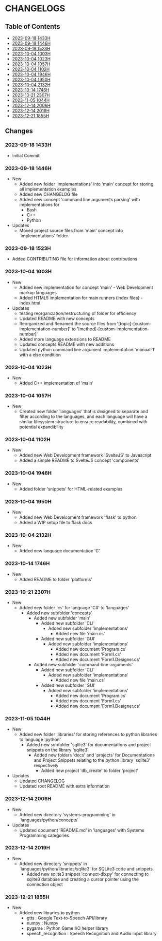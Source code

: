 # CHANGELOGS

## Table of Contents
+ [2023-09-18 1433H](#2023-09-18-1433H)
+ [2023-09-18 1446H](#2023-09-18-1446H)
+ [2023-09-18 1523H](#2023-09-18-1523H)
+ [2023-10-04 1003H](#2023-10-04-1003H)
+ [2023-10-04 1023H](#2023-10-04-1023H)
+ [2023-10-04 1057H](#2023-10-04-1057H)
+ [2023-10-04 1102H](#2023-10-04-1102H)
+ [2023-10-04 1946H](#2023-10-04-1946H)
+ [2023-10-04 1950H](#2023-10-04-1950H)
+ [2023-10-04 2132H](#2023-10-04-2132H)
+ [2023-10-14 1746H](#2023-10-14-1746H)
+ [2023-10-21 2307H](#2023-10-21-2307H)
+ [2023-11-05 1044H](#2023-11-05-1044H)
+ [2023-12-14 2006H](#2023-12-14-2006H)
+ [2023-12-14 2019H](#2023-12-14-2019H)
+ [2023-12-21 1855H](#2023-12-21-1855H)

## Changes
### 2023-09-18 1433H
+ Initial Commit

### 2023-09-18 1446H
- New
    + Added new folder 'implementations' into 'main' concept for storing all implementation examples
    + Added new CHANGELOG file
    - Added new concept 'command line arguments parsing' with implementations for
        + Bash
        + C++
        + Python
- Updates
    + Moved project source files from 'main' concept into 'implementations' folder

### 2023-09-18 1523H
+ Added CONTRIBUTING file for information about contributions

### 2023-10-04 1003H
- New
    + Added new implementation for concept 'main' - Web Development markup languages
    + Added HTML5 implementation for main runners (index files) - index.html
- Updates
    + testing reorganization/restructuring of folder for efficiency
    + Updated README with new concepts
    + Reorganized and Renamed the source files from '[topic]-[custom-implementation-number]' to '[method]-[custom-implementation-number]'
    + Added more language extensions to README
    + Updated concepts README with new additions
    + Updated python command line argument implementation 'manual-1' with a else condition

### 2023-10-04 1023H
- New
    + Added C++ implementation of 'main'

### 2023-10-04 1057H
- New
    + Created new folder 'languages' that is designed to separate and filter according to the languages, and each language will have a similar filesystem structure to ensure readability, combined with potential expandibility

### 2023-10-04 1102H
- New
    + Added new Web Development framework 'SvelteJS' to Javascript
    + Added a simple README to SvelteJS concept 'components'

### 2023-10-04 1946H
- New
    + Added folder 'snippets' for HTML-related examples

### 2023-10-04 1950H
- New
    + Added new Web Development framework 'flask' to python
    + Added a WIP setup file to flask docs

### 2023-10-04 2132H
- New
    + Added new language documentation 'C'

### 2023-10-14 1746H
- New
    + Added README to folder 'platforms'

### 2023-10-21 2307H
- New
    - Added new folder 'cs' for language 'C#' to 'languages'
        - Added new subfolder 'concepts'
            - Added new subfolder 'main'
                - Added new subfolder 'CLI'
                    - Added new subfolder 'implementations'
                        + Added new file 'main.cs'
                - Added new subfolder 'GUI'
                    - Added new subfolder 'implementations'
                        + Added new document 'Program.cs'
                        + Added new document 'Form1.cs'
                        + Added new document 'Form1.Designer.cs'
            - Added new subfolder 'command-line-arguments'
                - Added new subfolder 'CLI'
                    - Added new subfolder 'implementations'
                        + Added new file 'main.cs'
                - Added new subfolder 'GUI'
                    - Added new subfolder 'implementations'
                        + Added new document 'Program.cs'
                        + Added new document 'Form1.cs'
                        + Added new document 'Form1.Designer.cs'

### 2023-11-05 1044H
- New
    - Added new folder 'libraries' for storing references to python libraries to language 'python'
        - Added new subfolder 'sqlite3' for documentations and project snippets on the library 'sqlite3'
            - Added new folders 'docs' and 'projects' for Documentations and Project Snippets relating to the python library 'sqlite3' respectively
                - Added new project 'db_create' to folder 'project'
- Updates
    - Updated CHANGELOG
    - Updated root README with extra information

### 2023-12-14 2006H
- New
    - Added new directory 'systems-programming' in 'languages/python/concepts'
- Updates
    - Updated document 'README.md' in 'languages' with Systems Programming categories

### 2023-12-14 2019H
- New
    - Added new directory 'snippets' in 'languages/python/libraries/sqlite3' for SQLite3 code and snippets
        - Added new sqlite3 snippet 'connect-db.py' for connecting to sqlite3 database and creating a cursor pointer using the connection object

### 2023-12-21 1855H
- New
    - Added new libraries to python
        - gtts : Google Text-to-Speech API/library
        - numpy : Numpy
        - pygame : Python Game I/O helper library
        - speech_recognition : Speech Recognition and Audio Input library

